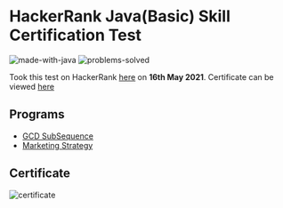 # HackerRank Java(Basic) Skill Certification Test

![made-with-java](https://img.shields.io/badge/Made%20with-Java-1f425f.svg)
![problems-solved](https://img.shields.io/badge/Problems%20Solved-6/6-1abc9c.svg)

Took this test on HackerRank [here](https://www.hackerrank.com/skills-verification) 
on __16th May 2021__. 
Certificate can be viewed [here](https://www.hackerrank.com/certificates/c6fb772a95c1)

## Programs 
- [GCD SubSequence](src/GCDSubSequence.java)
- [Marketing Strategy](src/MarketingStrategy.java)

## Certificate
![certificate](certificate.png)
